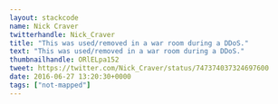```yaml
---
layout: stackcode
name: Nick Craver
twitterhandle: Nick_Craver
title: "This was used/removed in a war room during a DDoS."
text: "This was used/removed in a war room during a DDoS."
thumbnailhandle: ORlELpa152
tweet: https://twitter.com/Nick_Craver/status/747374037324697600
date: 2016-06-27 13:20:30+0000
tags: ["not-mapped"]
---
```

